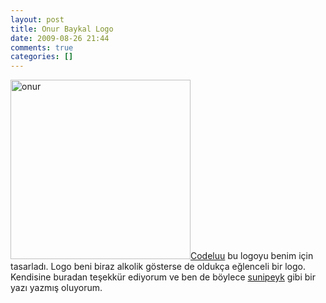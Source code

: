 ```yaml
---
layout: post
title: Onur Baykal Logo
date: 2009-08-26 21:44
comments: true
categories: []
---
```

<img class="aligncenter size-full wp-image-1233" title="onur" src="http://onurbaykal.com.tr/wp-content/uploads/2009/08/onur.jpg" alt="onur" width="288" height="287" /><a href="http://codeluu.com/">Codeluu</a> bu logoyu benim için tasarladı. Logo beni biraz alkolik gösterse de oldukça eğlenceli bir logo. Kendisine buradan teşekkür ediyorum ve ben de böylece <a href="http://www.sunipeyk.com">sunipeyk</a> gibi bir yazı yazmış oluyorum.
